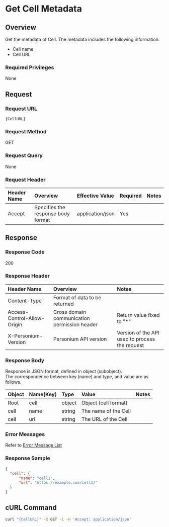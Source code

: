# Get Cell Metadata

## Overview

Get the metadata of Cell. The metadata includes the following information.

* Cell name
* Cell URL

### Required Privileges

None


## Request

### Request URL

```
{CellURL}
```

### Request Method

GET

### Request Query

None

### Request Header

|Header Name|Overview|Effective Value|Required|Notes|
|:--|:--|:--|:--|:--|
|Accept|Specifies the response body format|application/json|Yes||


## Response

### Response Code

200

### Response Header

|Header Name|Overview|Notes|
|:--|:--|:--|
|Content-Type|Format of data to be returned||
|Access-Control-Allow-Origin|Cross domain communication permission header|Return value fixed to "*"|
|X-Personium-Version|Personium API version|Version of the API used to process the request|

### Response Body

Response is JSON format, defined in object (subobject).  
The correspondence between key (name) and type, and value are as follows.  

|Object|Name(Key)|Type|Value|Notes|
|:--|:--|:--|:--|:--|
|Root|cell|object|Object (cell format)||
|cell|name|string|The name of the Cell||
|cell|url|string|The URL of the Cell||

### Error Messages

Refer to [Error Message List](004_Error_Messages.md)

### Response Sample

```JSON
{
  "cell": {
      "name": "cell1",
      "url": "https://example.com/cell1/"
  }
}
```

## cURL Command

```sh
curl "{CellURL}" -X GET -i -H 'Accept: application/json'
```
